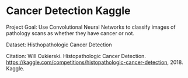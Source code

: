 # Cancer Detection Kaggle

Project Goal: Use Convolutional Neural Networks to classify images of pathology scans as whether they have cancer or not. 

Dataset: Histhopathologic Cancer Detection

Citation: Will Cukierski. Histopathologic Cancer Detection. https://kaggle.com/competitions/histopathologic-cancer-detection, 2018. Kaggle.

